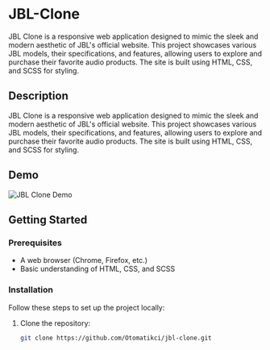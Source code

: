 # JBL-Clone
JBL Clone is a responsive web application designed to mimic the sleek and modern aesthetic of JBL's official website. This project showcases various JBL models, their specifications, and features, allowing users to explore and purchase their favorite audio products. The site is built using HTML, CSS, and SCSS for styling.

## Description
JBL Clone is a responsive web application designed to mimic the sleek and modern aesthetic of JBL's official website. This project showcases various JBL models, their specifications, and features, allowing users to explore and purchase their favorite audio products. The site is built using HTML, CSS, and SCSS for styling.
## Demo
![JBL Clone Demo](https://raw.githubusercontent.com/Otomatikci/repository/main/demo.gif)
## Getting Started
### Prerequisites
- A web browser (Chrome, Firefox, etc.)
- Basic understanding of HTML, CSS, and SCSS

### Installation
Follow these steps to set up the project locally:

1. Clone the repository:
   ```bash
   git clone https://github.com/Otomatikci/jbl-clone.git

